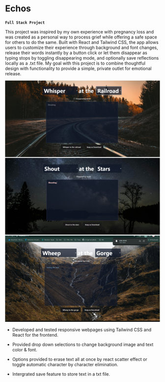 # Echos
**`Full Stack Project`**

This project was inspired by my own experience with pregnancy loss and was created as a personal way to process grief while offering a safe space for others to do the same. Built with React and Tailwind CSS, the app allows users to customize their experience through background and font changes, release their words instantly  by a button click or let them disappear as typing stops by toggling disappearing mode, and optionally save reflections locally as a .txt file. My goal with this project is to combine thoughtful design with functionality to provide a simple, private outlet for emotional release.

![Echo Railroad & Whisper page](readMe_Images/railroad.png)
![Echo Shout at the Stars page](readMe_Images/stars.png)
![Echo text file save](readMe_Images/txt.png)


- Developed and tested responsive webpages using Tailwind CSS and React for the frontend.

- Provided drop down selections to change background image and text color & font.

- Options provided to erase text all at once by react scatter effect or toggle automatic character by character elimination.

- Intergrated save feature to store text in a txt file.

